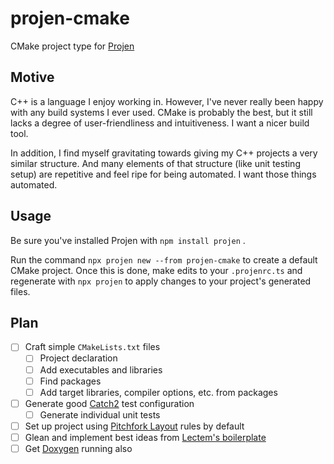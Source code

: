# projen-cmake

CMake project type for [Projen](https://github.com/projen/projen)

## Motive

C++ is a language I enjoy working in. However, I've never really been happy with any build systems I ever used. CMake is probably the best, but it still lacks a degree of user-friendliness and intuitiveness. I want a nicer build tool.

In addition, I find myself gravitating towards giving my C++ projects a very similar structure. And many elements of that structure (like unit testing setup) are repetitive and feel ripe for being automated. I want those things automated.

## Usage

Be sure you've installed Projen with `npm install projen` .

Run the command `npx projen new --from projen-cmake` to create a default CMake project. Once this is done, make edits to your `.projenrc.ts` and regenerate with `npx projen` to apply changes to your project's generated files.

## Plan

- [ ] Craft simple `CMakeLists.txt` files
  - [ ] Project declaration
  - [ ] Add executables and libraries
  - [ ] Find packages
  - [ ] Add target libraries, compiler options, etc. from packages
- [ ] Generate good [Catch2](https://github.com/catchorg/Catch2) test configuration
  - [ ] Generate individual unit tests
- [ ] Set up project using [Pitchfork Layout](https://api.csswg.org/bikeshed/?force=1&url=https://raw.githubusercontent.com/vector-of-bool/pitchfork/develop/data/spec.bs) rules by default
- [ ] Glean and implement best ideas from [Lectem's boilerplate](https://github.com/Lectem/cpp-boilerplate/blob/master/CMakeLists.txt)
- [ ] Get [Doxygen](https://www.doxygen.nl/) running also
